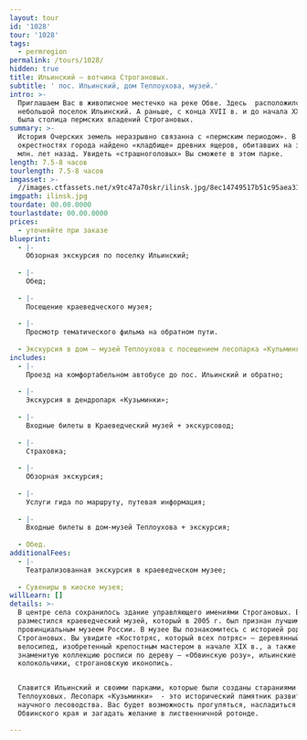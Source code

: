 ```yaml
---
layout: tour
id: '1028'
tour: '1028'
tags:
  - permregion
permalink: /tours/1028/
hidden: true
title: Ильинский – вотчина Строгановых.
subtitle: ' пос. Ильинский, дом Теплоухова, музей.'
intro: >-
  Приглашаем Вас в живописное местечко на реке Обве. Здесь  расположился
  небольшой поселок Ильинский. А раньше, с конца XVII в. и до начала XX в., это
  была столица пермских владений Строгановых.
summary: >-
  История Очерских земель неразрывно связанна с «пермским периодом». В
  окрестностях города найдено «кладбище» древних ящеров, обитавших на земле 230
  млн. лет назад. Увидеть «страшноголовых» Вы сможете в этом парке.
length: 7.5-8 часов
tourlength: 7.5-8 часов
imgasset: >-
  //images.ctfassets.net/x9tc47a70skr/ilinsk.jpg/8ec14749517b51c95aea318f6756bf44/ilinsk.jpg
imgpath: ilinsk.jpg
tourdate: 00.00.0000
tourlastdate: 00.00.0000
prices:
  - уточняйте при заказе
blueprint:
  - |-
    Обзорная экскурсия по поселку Ильинский;
     
  - |-
    Обед;
     
  - |-
    Посещение краеведческого музея;
     
  - |-
    Просмотр тематического фильма на обратном пути.
     
  - Экскурсия в дом – музей Теплоухова с посещением лесопарка «Кульминки»;
includes:
  - |-
    Проезд на комфортабельном автобусе до пос. Ильинский и обратно;
     
  - |-
    Экскурсия в дендропарк «Кузьминки»;
     
  - |-
    Входные билеты в Краеведческий музей + экскурсовод;
     
  - |-
    Страховка;
     
  - |-
    Обзорная экскурсия;
     
  - |-
    Услуги гида по маршруту, путевая информация;
     
  - |-
    Входные билеты в дом-музей Теплоухова + экскурсия;
     
  - Обед.
additionalFees:
  - |-
    Театрализованная экскурсия в краеведческом музее;
     
  - Сувениры в киоске музея;
willLearn: []
details: >-
  В центре села сохранилось здание управляющего имениями Строгановых. Внутри
  разместился краеведческий музей, который в 2005 г. был признан лучшим
  провинциальным музеем России. В музее Вы познакомитесь с историей рода
  Строгановых. Вы увидите «Костотряс, который всех потряс» – деревянный
  велосипед, изобретенный крепостным мастером в начале XIX в., а также
  знаменитую коллекцию росписи по дереву — «Обвинскую розу», ильинские
  колокольчики, строгановскую иконопись. 


  Славится Ильинский и своими парками, которые были созданы стараниями семьи
  Теплоуховых. Лесопарк «Кузьминки»  - это исторический памятник развития
  научного лесоводства. Вас будет возможность прогуляться, насладиться природой
  Обвинского края и загадать желание в лиственничной ротонде. 

---
```

